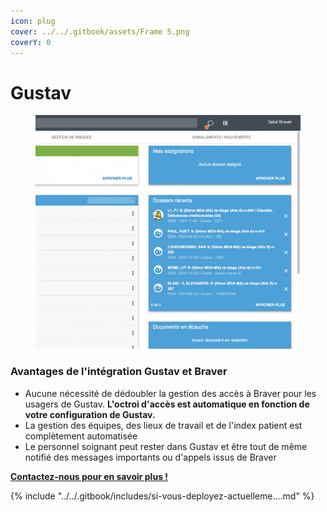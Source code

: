 ```yaml
---
icon: plug
cover: ../../.gitbook/assets/Frame 5.png
coverY: 0
---
```


# Gustav

<figure><img src="../../.gitbook/assets/CleanShot 2025-01-09 at 21.50.42 (1).gif" alt=""><figcaption></figcaption></figure>

### Avantages de l'intégration Gustav et Braver

* Aucune nécessité de dédoubler la gestion des accès à Braver pour les usagers de Gustav. **L'octroi d'accès est automatique en fonction de votre configuration de Gustav.**
* La gestion des équipes, des lieux de travail et de l'index patient est complètement automatisée
* Le personnel soignant peut rester dans Gustav et être tout de même notifié des messages importants ou d'appels issus de Braver

[**Contactez-nous pour en savoir plus !**](https://braverhealth.typeform.com/to/D8CEMzqZ?typeform-source=support.braver.net)

{% include "../../.gitbook/includes/si-vous-deployez-actuelleme....md" %}
